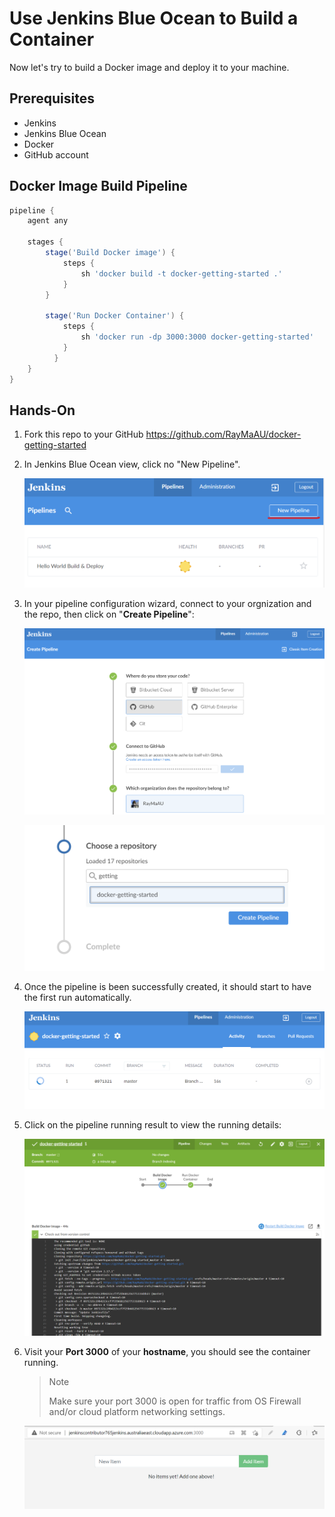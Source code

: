 # Use Jenkins Blue Ocean to Build a Container

Now let's try to build a Docker image and deploy it to your machine.

## Prerequisites

* Jenkins
* Jenkins Blue Ocean
* Docker
* GitHub account

## Docker Image Build Pipeline

```Groovy
pipeline {
    agent any
    
    stages {
        stage('Build Docker image') {
            steps {
                sh 'docker build -t docker-getting-started .'
            }
        }

        stage('Run Docker Container') {
            steps {
                sh 'docker run -dp 3000:3000 docker-getting-started'
            }
          }
    }
}
```

## Hands-On

1. Fork this repo to your GitHub <https://github.com/RayMaAU/docker-getting-started>

2. In Jenkins Blue Ocean view, click no "New Pipeline".

    ![Alt text](images/create-new-blue-pipeline.png?raw=true)

3. In your pipeline configuration wizard, connect to your orgnization and the repo, then click on "**Create Pipeline**":

    ![Alt text](images/connect-blue-to-repo.png?raw=true)

    ![Alt text](images/blue-pipeline-choose-repo.png?raw=true)

4. Once the pipeline is been successfully created, it should start to have the first run automatically.

    ![Alt text](images/blue-pipeline-running.png?raw=true)

5. Click on the pipeline running result to view the running details:

    ![Alt text](images/blue-pipeline-running-details.png?raw=true)

6. Visit your **Port 3000** of your **hostname**, you should see the container running.

    > Note
    >
    > Make sure your port 3000 is open for traffic from OS Firewall and/or cloud platform networking settings.

    ![Alt text](images/container-running.png?raw=true)
